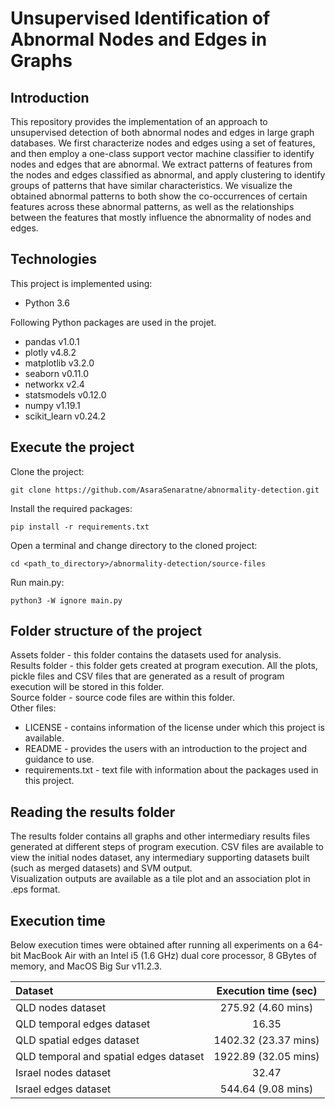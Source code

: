 # Unsupervised Identification of Abnormal Nodes and Edges in Graphs

## Introduction
This repository provides the implementation of an approach to unsupervised detection of both abnormal nodes and edges in large graph databases. We first
characterize nodes and edges using a set of features, and then employ a one-class support vector machine classifier to identify nodes and edges that are abnormal.
We extract patterns of features from the nodes and edges classified as abnormal, and apply clustering to identify groups of patterns that have similar
characteristics. We visualize the obtained abnormal patterns to both show the co-occurrences of certain features across these abnormal patterns, as well as the
relationships between the features that mostly influence the abnormality of nodes and edges.

## Technologies
This project is implemented using:
* Python 3.6

Following Python packages are used in the projet. 
* pandas v1.0.1
* plotly v4.8.2
* matplotlib v3.2.0
* seaborn v0.11.0
* networkx v2.4
* statsmodels v0.12.0
* numpy v1.19.1
* scikit_learn v0.24.2

## Execute the project
Clone the project:
```
git clone https://github.com/AsaraSenaratne/abnormality-detection.git
```

Install the required packages:
```
pip install -r requirements.txt
```

Open a terminal and change directory to the cloned project:
```
cd <path_to_directory>/abnormality-detection/source-files
```

Run main.py:
```
python3 -W ignore main.py
```

## Folder structure of the project
Assets folder - this folder contains the datasets used for analysis.  
Results folder - this folder gets created at program execution. All the plots, pickle files and CSV files that are generated as a result of program execution will be stored in this folder.  
Source folder - source code files are within this folder.  
Other files:
* LICENSE - contains information of the license under which this project is available.
* README - provides the users with an introduction to the project and guidance to use.
* requirements.txt - text file with information about the packages used in this project.

## Reading the results folder
The results folder contains all graphs and other intermediary results files generated at different steps of program execution. CSV files are available to view the initial nodes dataset, any intermediary supporting datasets built (such as merged datasets) and SVM output.  
Visualization outputs are available as a tile plot and an association plot in .eps format.  

## Execution time
Below execution times were obtained after running all experiments on a 64-bit MacBook Air with an Intel i5 (1.6 GHz) dual core processor, 8 GBytes of memory, and MacOS Big Sur v11.2.3.

| Dataset | Execution time (sec) |
| :------------ |:---------------:| 
| QLD nodes dataset | 275.92 (4.60 mins) |
| QLD temporal edges dataset | 16.35 |
| QLD spatial edges dataset | 1402.32 (23.37 mins) |
| QLD temporal and spatial edges dataset | 1922.89 (32.05 mins) |
| Israel nodes dataset | 32.47 |
| Israel edges dataset | 544.64 (9.08 mins) |
